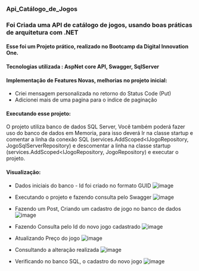 ### Api_Catálogo_de_Jogos
### Foi Criada uma API de catálogo de jogos, usando boas práticas de arquitetura com .NET
#### Esse foi um Projeto prático, realizado no Bootcamp da Digital Innovation One.
#### Tecnologias utilizada : AspNet core API, Swagger, SqlServer
 
#### Implementação de Features Novas, melhorias no projeto inicial: 
- Criei mensagem personalizada no retorno do Status Code (Put)
- Adicionei mais de uma pagina para o indice de paginação

#### Executando esse projeto: 
O projeto utiliza banco de dados SQL Server, Você também poderá fazer uso do banco de dados em Memoria, para isso deverá Ir na classe startup e comentar a linha da conexão SQL (services.AddScoped<IJogoRepository, JogoSqlServerRepository) e descomentar a linha na classe startup (services.AddScoped<IJogoRepository, JogoRepository) e executar o projeto.

#### Visualização:
- Dados iniciais do banco - Id foi criado no formato GUID
![image](https://user-images.githubusercontent.com/74335070/134765258-642f784c-947d-45f7-92d6-5e5498e44e19.png)

- Executando o projeto e fazendo consulta pelo Swagger
![image](https://user-images.githubusercontent.com/74335070/134764704-257be301-fe37-423a-984a-1ee076655db8.png)
 
 - Fazendo um Post, Criando um cadastro de jogo no banco de dados
 ![image](https://user-images.githubusercontent.com/74335070/134764844-d61b2564-f33b-43ef-b1e2-66ed56b88b27.png)
 
 - Fazendo Consulta pelo Id do novo jogo cadastrado
 ![image](https://user-images.githubusercontent.com/74335070/134765042-ccafa719-128d-4c95-a08a-bd00bffbdd85.png)
 
 - Atualizando Preço do jogo
 ![image](https://user-images.githubusercontent.com/74335070/134765063-7739f5cb-0b6c-46a2-8d08-63df266778c8.png)
 
 - Consultando a alteração realizada
 ![image](https://user-images.githubusercontent.com/74335070/134765108-b48cc161-6b21-426d-8f93-012f432aac1d.png)
 
 - Verificando no banco SQL, o cadastro do novo jogo
 ![image](https://user-images.githubusercontent.com/74335070/134765215-550671ec-b0f5-42a5-ac18-9eb325437a5a.png)




